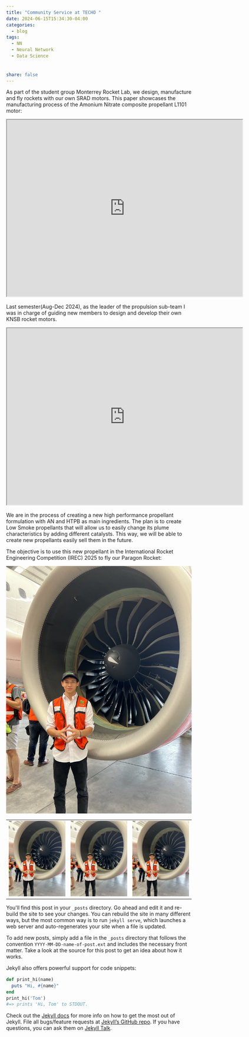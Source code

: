 ```yaml
---
title: "Community Service at TECHO "
date: 2024-06-15T15:34:30-04:00
categories:
  - blog
tags:
  - NN
  - Neural Network
  - Data Science


share: false
---
```



As part of the student group Monterrey Rocket Lab, we design, manufacture and fly rockets with our own SRAD motors. This paper showcases the manufacturing process of the Amonium Nitrate composite propellant L1101 motor: 

<iframe src="https://drive.google.com/file/d/1R0cWQDTerI-DkS9Zb36gLiMsLROPRp8E/preview" width="640" height="480" allow="autoplay"></iframe>



Last semester(Aug-Dec 2024), as the leader of the propulsion sub-team I was in charge of guiding new members to design and develop their own KNSB rocket motors. 


<iframe src="https://drive.google.com/file/d/14fLlsYjHZiMn1ueq061mmig4rQwXp6mQ/preview" width="640" height="480" allow="autoplay"></iframe>




We are in the process of creating a new high performance propellant formulation with AN and HTPB as main ingredients. The plan is to create Low Smoke propellants that will allow us to easily change its plume characteristics by adding different catalysts. This way, we will be able to create new propellants easily sell them in the future. 

The objective is to use this new propellant in the International Rocket Engineering Competition (IREC) 2025 to fly our Paragon Rocket:


![Srd](/assets/images/PFP-Turbofan.jpg)

<table>
  <tr>
    <td><img src="/assets/images/PFP-Turbofan.jpg" alt="Imagen 1" width="200" /></td>
    <td><img src="/assets/images/PFP-Turbofan.jpg" alt="Imagen 2" width="200" /></td>
    <td><img src="/assets/images/PFP-Turbofan.jpg" alt="Imagen 3" width="200" /></td>
  </tr>
</table>


You'll find this post in your `_posts` directory. Go ahead and edit it and re-build the site to see your changes. You can rebuild the site in many different ways, but the most common way is to run `jekyll serve`, which launches a web server and auto-regenerates your site when a file is updated.

To add new posts, simply add a file in the `_posts` directory that follows the convention `YYYY-MM-DD-name-of-post.ext` and includes the necessary front matter. Take a look at the source for this post to get an idea about how it works.

Jekyll also offers powerful support for code snippets:

```ruby
def print_hi(name)
  puts "Hi, #{name}"
end
print_hi('Tom')
#=> prints 'Hi, Tom' to STDOUT.
```

Check out the [Jekyll docs][jekyll-docs] for more info on how to get the most out of Jekyll. File all bugs/feature requests at [Jekyll’s GitHub repo][jekyll-gh]. If you have questions, you can ask them on [Jekyll Talk][jekyll-talk].

[jekyll-docs]: https://jekyllrb.com/docs/home
[jekyll-gh]:   https://github.com/jekyll/jekyll
[jekyll-talk]: https://talk.jekyllrb.com/

